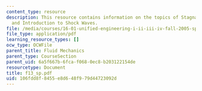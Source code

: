 ```yaml
---
content_type: resource
description: This resource contains information on the topics of Stagnation Quantities
  and Introduction to Shock Waves.
file: /media/courses/16-01-unified-engineering-i-ii-iii-iv-fall-2005-spring-2006/106fdd8f8455e8d648f979d44723092d_f13_sp.pdf
file_type: application/pdf
learning_resource_types: []
ocw_type: OCWFile
parent_title: Fluid Mechanics
parent_type: CourseSection
parent_uid: 6a5f667b-6fca-f068-0ec8-b203122154de
resourcetype: Document
title: f13_sp.pdf
uid: 106fdd8f-8455-e8d6-48f9-79d44723092d
---
```

